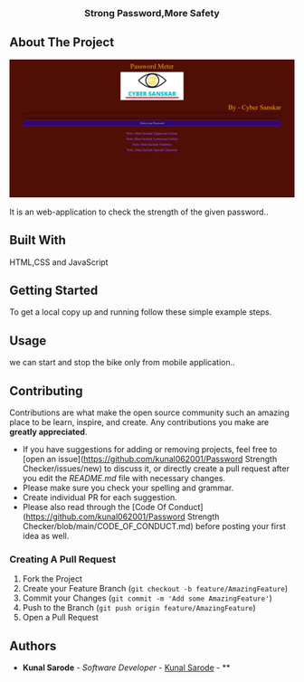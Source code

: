<br/>
<p align="center">
  <h3 align="center">Strong Password,More Safety</h3>

</p>



## About The Project

![Screen Shot](password.png)

It is an web-application to check the strength of the given password..

## Built With

HTML,CSS and JavaScript

## Getting Started

To get a local copy up and running follow these simple example steps.

## Usage

we can start and stop the bike only from mobile application..

## Contributing

Contributions are what make the open source community such an amazing place to be learn, inspire, and create. Any contributions you make are **greatly appreciated**.
* If you have suggestions for adding or removing projects, feel free to [open an issue](https://github.com/kunal062001/Password Strength Checker/issues/new) to discuss it, or directly create a pull request after you edit the *README.md* file with necessary changes.
* Please make sure you check your spelling and grammar.
* Create individual PR for each suggestion.
* Please also read through the [Code Of Conduct](https://github.com/kunal062001/Password Strength Checker/blob/main/CODE_OF_CONDUCT.md) before posting your first idea as well.

### Creating A Pull Request

1. Fork the Project
2. Create your Feature Branch (`git checkout -b feature/AmazingFeature`)
3. Commit your Changes (`git commit -m 'Add some AmazingFeature'`)
4. Push to the Branch (`git push origin feature/AmazingFeature`)
5. Open a Pull Request

## Authors

* **Kunal Sarode** - *Software Developer* - [Kunal Sarode](https://github.com/kunal062001/) - **

